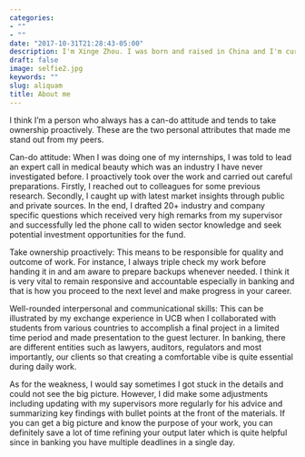 ```yaml
---
categories:
- ""
- ""
date: "2017-10-31T21:28:43-05:00"
description: I'm Xinge Zhou. I was born and raised in China and I'm currently pursuing MFA in LBS, living with my aunt. It's really nice to meet you in London.
draft: false
image: selfie2.jpg
keywords: ""
slug: aliquam
title: About me 
---
```

I think I’m a person who always has a can-do attitude and tends to take ownership proactively. These are the two personal attributes that made me stand out from my peers. 

Can-do attitude: When I was doing one of my internships, I was told to lead an expert call in medical beauty which was an industry I have never investigated before. I proactively took over the work and carried out careful preparations. Firstly, I reached out to colleagues for some previous research. Secondly, I caught up with latest market insights through public and private sources. In the end, I drafted 20+ industry and company specific questions which received very high remarks from my supervisor and successfully led the phone call to widen sector knowledge and seek potential investment opportunities for the fund.

Take ownership proactively: This means to be responsible for quality and outcome of work. For instance, I always triple check my work before handing it in and am aware to prepare backups whenever needed. I think it is very vital to remain responsive and accountable especially in banking and that is how you proceed to the next level and make progress in your career.

Well-rounded interpersonal and communicational skills: This can be illustrated by my exchange experience in UCB when I collaborated with students from various countries to accomplish a final project in a limited time period and made presentation to the guest lecturer. In banking, there are different entities such as lawyers, auditors, regulators and most importantly, our clients so that creating a comfortable vibe is quite essential during daily work. 

As for the weakness, I would say sometimes I got stuck in the details and could not see the big picture. However, I did make some adjustments including updating with my supervisors more regularly for his advice and summarizing key findings with bullet points at the front of the materials. If you can get a big picture and know the purpose of your work, you can definitely save a lot of time refining your output later which is quite helpful since in banking you have multiple deadlines in a single day.
